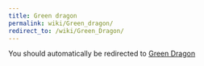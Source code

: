 ```yaml
---
title: Green dragon
permalink: wiki/Green_dragon/
redirect_to: /wiki/Green_Dragon/
---
```


You should automatically be redirected to [Green Dragon](/wiki/Green_Dragon/)

